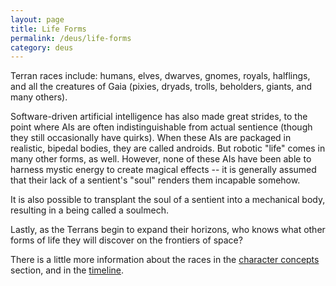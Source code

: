 ```yaml
---
layout: page
title: Life Forms
permalink: /deus/life-forms
category: deus
---
```

Terran races include: humans, elves, dwarves, gnomes, royals, halflings, and all the creatures of Gaia (pixies, dryads, trolls, beholders, giants, and many others).

Software-driven artificial intelligence has also made great strides, to the point where AIs are often indistinguishable from actual sentience (though they still occasionally have quirks). When these AIs are packaged in realistic, bipedal bodies, they are called androids. But robotic &quot;life&quot; comes in many other forms, as well. However, none of these AIs have been able to harness mystic energy to create magical effects -- it is generally assumed that their lack of a sentient's &quot;soul&quot; renders them incapable somehow.

It is also possible to transplant the soul of a sentient into a mechanical body, resulting in a being called a soulmech.

Lastly, as the Terrans begin to expand their horizons, who knows what other forms of life they will discover on the frontiers of space?

There is a little more information about the races in the [character concepts](character-concepts) section, and in the [timeline](timeline).
